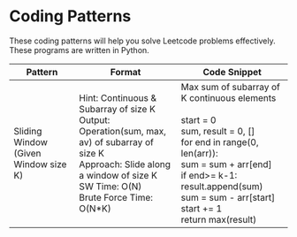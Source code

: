 # Coding Patterns

These coding patterns will help you solve Leetcode problems effectively. These programs are written in Python.

| Pattern                              | Format                                                                                                                                                                                       | Code Snippet                                                                                                                                                                                                                                            |
| ------------------------------------ | -------------------------------------------------------------------------------------------------------------------------------------------------------------------------------------------- | ------------------------------------------------------------------------------------------------------------------------------------------------------------------------------------------------------------------------------------------------------- |
| Sliding Window (Given Window size K) | Hint: Continuous & Subarray of size K<br>Output: Operation(sum, max, av) of subarray of size K<br>Approach: Slide along a window of size K<br>SW Time: O(N)<br>Brute Force Time: O(N\*K)<br> | Max sum of subarray of K continuous elements<br><br>start = 0<br>sum, result = 0, []<br>for end in range(0, len(arr)):<br>sum = sum + arr[end]<br>if end>= k-1:<br>result.append(sum)<br>sum = sum - arr[start]<br>start += 1<br>return max(result)<br> |